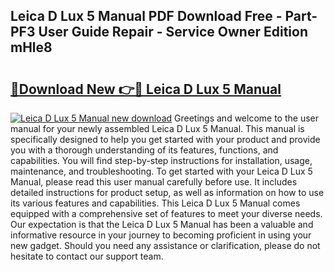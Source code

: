 ## Leica D Lux 5 Manual PDF Download Free - Part-PF3 User Guide Repair - Service Owner Edition mHle8

# <h2><a href="http://cf11943.oget.top/?id=Leica+D+Lux+5+Manual">🔗Download New 👉🔴 Leica D Lux 5 Manual</a></h2>

[![Leica D Lux 5 Manual new download](https://i.imgur.com/5g1atiW.png)](http://cf11943.oget.top/?id=Leica+D+Lux+5+Manual)
Greetings and welcome to the user manual for your newly assembled Leica D Lux 5 Manual. This manual is specifically designed to help you get started with your product and provide you with a thorough understanding of its features, functions, and capabilities. You will find step-by-step instructions for installation, usage, maintenance, and troubleshooting. To get started with your Leica D Lux 5 Manual, please read this user manual carefully before use. It includes detailed instructions for product setup, as well as information on how to use its various features and capabilities. This Leica D Lux 5 Manual comes equipped with a comprehensive set of features to meet your diverse needs. Our expectation is that the Leica D Lux 5 Manual has been a valuable and informative resource in your journey to becoming proficient in using your new gadget. Should you need any assistance or clarification, please do not hesitate to contact our support team.
